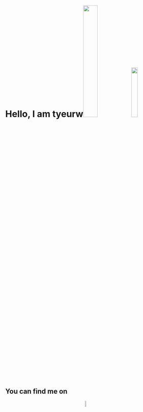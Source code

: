 # Hello, I am tyeurw<img src="images/butterfly.gif" width=30%><img src="images/dog.gif" width=20%>




## You can find me on
<p align=center><a href=https://twitter.com/cyclonedayz0101><img src="images/twitter-original.svg" width=7%></a><a 
-->
